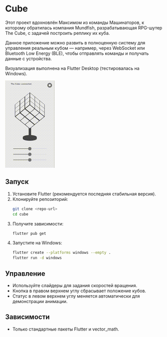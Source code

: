 # Cube


Этот проект вдохновлён Максимом из команды Машинаторов, к которому обратилась компания Mundfish, разрабатывающая RPG-шутер The Cube, с задачей построить реплику их куба.

Данное приложение можно развить в полноценную систему для управления реальным кубом — например, через WebSocket или Bluetooth Low Energy (BLE), чтобы отправлять команды и получать данные с устройства.

Визуализация выполнена на Flutter Desktop (тестировалась на Windows).

![Демонстрация](demo.gif)

## Запуск

1. Установите Flutter (рекомендуется последняя стабильная версия).
2. Клонируйте репозиторий:
   ```sh
   git clone <repo-url>
   cd cube
   ```
3. Получите зависимости:
   ```sh
   flutter pub get
   ```
4. Запустите на Windows:
   ```sh
   flutter create --platforms windows --empty .
   flutter run -d windows
   ```

## Управление
- Используйте слайдеры для задания скоростей вращения.
- Кнопка в правом верхнем углу сбрасывает положение кубов.
- Статус в левом верхнем углу меняется автоматически для демонстрации анимации.

## Зависимости
- Только стандартные пакеты Flutter и vector_math.
